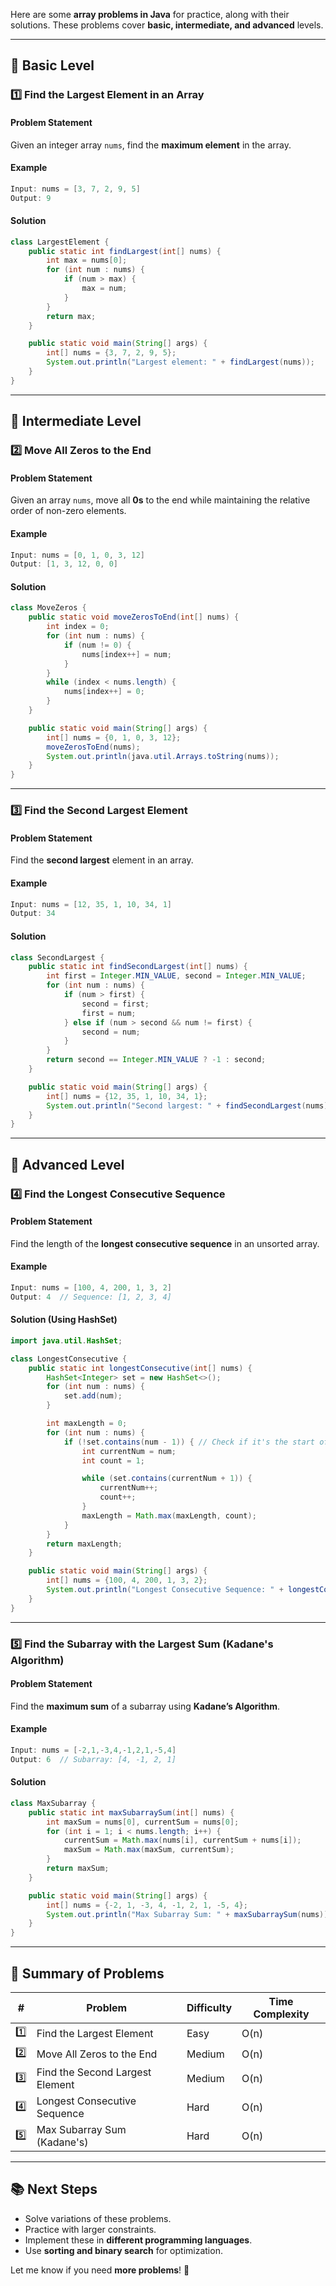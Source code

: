 Here are some **array problems in Java** for practice, along with their solutions. These problems cover **basic, intermediate, and advanced** levels.

---

## 📌 **Basic Level**
### **1️⃣ Find the Largest Element in an Array**
#### **Problem Statement**  
Given an integer array `nums`, find the **maximum element** in the array.

#### **Example**
```java
Input: nums = [3, 7, 2, 9, 5]
Output: 9
```

#### **Solution**
```java
class LargestElement {
    public static int findLargest(int[] nums) {
        int max = nums[0];
        for (int num : nums) {
            if (num > max) {
                max = num;
            }
        }
        return max;
    }

    public static void main(String[] args) {
        int[] nums = {3, 7, 2, 9, 5};
        System.out.println("Largest element: " + findLargest(nums));
    }
}
```

---

## 📌 **Intermediate Level**
### **2️⃣ Move All Zeros to the End**
#### **Problem Statement**  
Given an array `nums`, move all **0s** to the end while maintaining the relative order of non-zero elements.

#### **Example**
```java
Input: nums = [0, 1, 0, 3, 12]
Output: [1, 3, 12, 0, 0]
```

#### **Solution**
```java
class MoveZeros {
    public static void moveZerosToEnd(int[] nums) {
        int index = 0;
        for (int num : nums) {
            if (num != 0) {
                nums[index++] = num;
            }
        }
        while (index < nums.length) {
            nums[index++] = 0;
        }
    }

    public static void main(String[] args) {
        int[] nums = {0, 1, 0, 3, 12};
        moveZerosToEnd(nums);
        System.out.println(java.util.Arrays.toString(nums));
    }
}
```

---

### **3️⃣ Find the Second Largest Element**
#### **Problem Statement**  
Find the **second largest** element in an array.

#### **Example**
```java
Input: nums = [12, 35, 1, 10, 34, 1]
Output: 34
```

#### **Solution**
```java
class SecondLargest {
    public static int findSecondLargest(int[] nums) {
        int first = Integer.MIN_VALUE, second = Integer.MIN_VALUE;
        for (int num : nums) {
            if (num > first) {
                second = first;
                first = num;
            } else if (num > second && num != first) {
                second = num;
            }
        }
        return second == Integer.MIN_VALUE ? -1 : second;
    }

    public static void main(String[] args) {
        int[] nums = {12, 35, 1, 10, 34, 1};
        System.out.println("Second largest: " + findSecondLargest(nums));
    }
}
```

---

## 📌 **Advanced Level**
### **4️⃣ Find the Longest Consecutive Sequence**
#### **Problem Statement**  
Find the length of the **longest consecutive sequence** in an unsorted array.

#### **Example**
```java
Input: nums = [100, 4, 200, 1, 3, 2]
Output: 4  // Sequence: [1, 2, 3, 4]
```

#### **Solution (Using HashSet)**
```java
import java.util.HashSet;

class LongestConsecutive {
    public static int longestConsecutive(int[] nums) {
        HashSet<Integer> set = new HashSet<>();
        for (int num : nums) {
            set.add(num);
        }

        int maxLength = 0;
        for (int num : nums) {
            if (!set.contains(num - 1)) { // Check if it's the start of a sequence
                int currentNum = num;
                int count = 1;

                while (set.contains(currentNum + 1)) {
                    currentNum++;
                    count++;
                }
                maxLength = Math.max(maxLength, count);
            }
        }
        return maxLength;
    }

    public static void main(String[] args) {
        int[] nums = {100, 4, 200, 1, 3, 2};
        System.out.println("Longest Consecutive Sequence: " + longestConsecutive(nums));
    }
}
```

---

### **5️⃣ Find the Subarray with the Largest Sum (Kadane's Algorithm)**
#### **Problem Statement**  
Find the **maximum sum** of a subarray using **Kadane’s Algorithm**.

#### **Example**
```java
Input: nums = [-2,1,-3,4,-1,2,1,-5,4]
Output: 6  // Subarray: [4, -1, 2, 1]
```

#### **Solution**
```java
class MaxSubarray {
    public static int maxSubarraySum(int[] nums) {
        int maxSum = nums[0], currentSum = nums[0];
        for (int i = 1; i < nums.length; i++) {
            currentSum = Math.max(nums[i], currentSum + nums[i]);
            maxSum = Math.max(maxSum, currentSum);
        }
        return maxSum;
    }

    public static void main(String[] args) {
        int[] nums = {-2, 1, -3, 4, -1, 2, 1, -5, 4};
        System.out.println("Max Subarray Sum: " + maxSubarraySum(nums));
    }
}
```

---

## 🏁 **Summary of Problems**
| # | Problem | Difficulty | Time Complexity |
|---|---------|------------|----------------|
| 1️⃣ | Find the Largest Element | Easy | O(n) |
| 2️⃣ | Move All Zeros to the End | Medium | O(n) |
| 3️⃣ | Find the Second Largest Element | Medium | O(n) |
| 4️⃣ | Longest Consecutive Sequence | Hard | O(n) |
| 5️⃣ | Max Subarray Sum (Kadane's) | Hard | O(n) |

---

## 📚 **Next Steps**
- Solve variations of these problems.
- Practice with larger constraints.
- Implement these in **different programming languages**.
- Use **sorting and binary search** for optimization.

Let me know if you need **more problems**! 🚀
